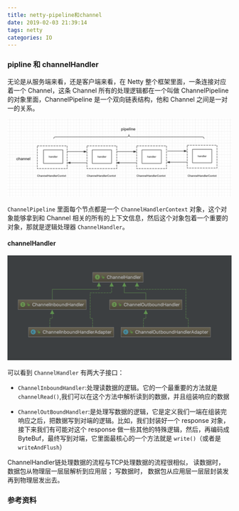 ```yaml
---
title: netty-pipeline和channel
date: 2019-02-03 21:39:14
tags: netty
categories: IO
---
```

### pipline 和 channelHandler

无论是从服务端来看，还是客户端来看，在 Netty 整个框架里面，一条连接对应着一个 Channel，这条 Channel 所有的处理逻辑都在一个叫做 ChannelPipeline 的对象里面，ChannelPipeline 是一个双向链表结构，他和 Channel 之间是一对一的关系。

![](/images/netty/pipeline.png)

`ChannelPipeline` 里面每个节点都是一个 `ChannelHandlerContext` 对象，这个对象能够拿到和 Channel 相关的所有的上下文信息，然后这个对象包着一个重要的对象，那就是逻辑处理器 `ChannelHandler`。

#### channelHandler

![](/images/netty/channel_handler.png)

可以看到 `ChannelHandler` 有两大子接口：

- `ChannelInboundHandler`:处理读数据的逻辑。它的一个最重要的方法就是 `channelRead()`,我们可以在这个方法中解析读到的数据，并且组装响应的数据

- `ChannelOutBoundHandler`:是处理写数据的逻辑，它是定义我们一端在组装完响应之后，把数据写到对端的逻辑。比如，我们封装好一个 response 对象，接下来我们有可能对这个 response 
做一些其他的特殊逻辑，然后，再编码成 ByteBuf，最终写到对端，它里面最核心的一个方法就是 `write()`（或者是`writeAndFlush`）

ChannelHandler链处理数据的流程与TCP处理数据的流程很相似， 读数据时， 数据包从物理层一层层解析到应用层； 写数据时， 数据包从应用层一层层封装发再到物理层发出去。

#### 





















### 参考资料